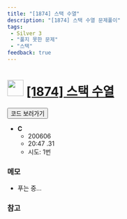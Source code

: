 ```yaml
---
title: "[1874] 스택 수열"
description: "[1874] 스택 수열 문제풀이"
tags: 
 - Silver 3
 - "풀지 못한 문제"
 - "스택"
feedback: true
---
```

<h1><img src="https://doky.space/assets/icpclev/s3.svg" height="37px"> <a href="http://icpc.me/1874">[1874] 스택 수열</a></h1>

<a href="https://github.com/DokySp/acmicpc-practice/tree/master/1874"><button class="btn btn-info">코드 보러가기</button></a>

- **C**
  - 200606
  - 20:47 .31
  - 시도: 1번

### 메모
 - 푸는 중...

### 참고
